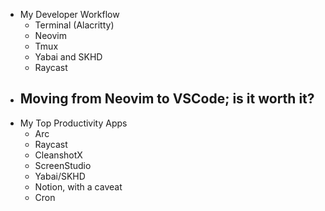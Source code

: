 - My Developer Workflow
    - Terminal (Alacritty)
    - Neovim
    - Tmux
    - Yabai and SKHD
    - Raycast
- Moving from Neovim to VSCode; is it worth it?
    - 
- My Top Productivity Apps
    - Arc
    - Raycast
    - CleanshotX
    - ScreenStudio
    - Yabai/SKHD
    - Notion, with a caveat
    - Cron